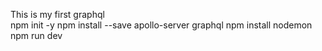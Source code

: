 This is my first graphql  
npm init -y
npm install --save apollo-server graphql
npm install nodemon
npm run dev
